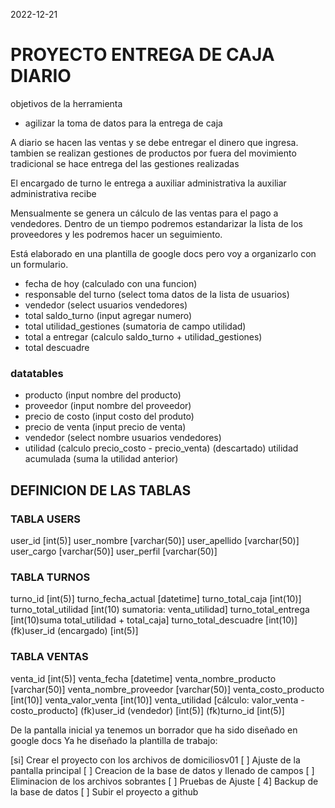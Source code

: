 2022-12-21
# PROYECTO ENTREGA DE CAJA DIARIO
objetivos de la herramienta
- agilizar la toma de datos para la entrega de caja

A diario se hacen las ventas y se debe entregar el dinero que ingresa.
tambien se realizan gestiones de productos por fuera del movimiento tradicional
se hace entrega del las gestiones realizadas

El encargado de turno le entrega a auxiliar administrativa
la auxiliar administrativa recibe

Mensualmente se genera un cálculo de las ventas para el pago a vendedores.
Dentro de un tiempo podremos estandarizar la lista de los proveedores y les podremos hacer un seguimiento.

Está elaborado en una plantilla de google docs pero voy a organizarlo con un formulario.

- fecha de hoy (calculado con una funcion)
- responsable del turno (select toma datos de la lista de usuarios)
- vendedor (select usuarios vendedores)
- total saldo_turno (input agregar numero)
- total utilidad_gestiones (sumatoria de campo utilidad)
- total a entregar (calculo saldo_turno + utilidad_gestiones)
- total descuadre

### datatables
- producto (input nombre del producto)
- proveedor (input nombre del proveedor)
- precio de costo (input costo del produto)
- precio de venta (input precio de venta)
- vendedor (select nombre usuarios vendedores)
- utilidad  (calculo precio_costo - precio_venta)
(descartado) utilidad acumulada (suma la utilidad anterior)

## DEFINICION DE LAS TABLAS

### TABLA USERS
user_id                 [int(5)]
user_nombre             [varchar(50)]
user_apellido           [varchar(50)]
user_cargo              [varchar(50)]
user_perfil             [varchar(50)]


### TABLA TURNOS
turno_id                [int(5)]
turno_fecha_actual      [datetime]
turno_total_caja        [int(10)]
turno_total_utilidad   [int(10) sumatoria: venta_utilidad]
turno_total_entrega     [int(10)suma total_utilidad + total_caja]
turno_total_descuadre   [int(10)]
(fk)user_id (encargado) [int(5)]


### TABLA VENTAS
venta_id                [int(5)]
venta_fecha             [datetime]
venta_nombre_producto   [varchar(50)]
venta_nombre_proveedor  [varchar(50)]
venta_costo_producto    [int(10)]
venta_valor_venta       [int(10)]
venta_utilidad          [cálculo: valor_venta - costo_producto]
(fk)user_id (vendedor)  [int(5)]
(fk)turno_id            [int(5)]


De la pantalla inicial ya tenemos un borrador que ha sido diseñado en google docs
Ya he diseñado la plantilla de trabajo:

[si] Crear el proyecto con los archivos de domiciliosv01
[ ] Ajuste de la pantalla principal
[ ] Creacion de la base de datos y llenado de campos
[ ] Eliminacion de los archivos sobrantes
[ ] Pruebas de Ajuste
[ 4] Backup de la  base de datos
[ ] Subir el proyecto a github







